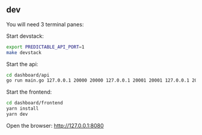 ## dev

You will need 3 terminal panes:

Start devstack:

```bash
export PREDICTABLE_API_PORT=1
make devstack
```

Start the api:

```bash
cd dashboard/api
go run main.go 127.0.0.1 20000 20000 127.0.0.1 20001 20001 127.0.0.1 20001 20001
```

Start the frontend:

```bash
cd dashboard/frontend
yarn install
yarn dev
```

Open the browser: http://127.0.0.1:8080